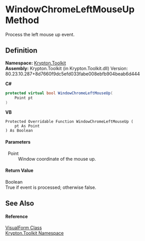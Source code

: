# WindowChromeLeftMouseUp Method


Process the left mouse up event.



## Definition
**Namespace:** <a href="79d2eac2-21f4-54ff-7552-b20c33c30600.md">Krypton.Toolkit</a>  
**Assembly:** Krypton.Toolkit (in Krypton.Toolkit.dll) Version: 80.23.10.287+8d7660f9dc5efd033fabe008ebfb904beab6d444

**C#**
``` C#
protected virtual bool WindowChromeLeftMouseUp(
	Point pt
)
```
**VB**
``` VB
Protected Overridable Function WindowChromeLeftMouseUp ( 
	pt As Point
) As Boolean
```



#### Parameters
<dl><dt>  Point</dt><dd>Window coordinate of the mouse up.</dd></dl>

#### Return Value
Boolean  
True if event is processed; otherwise false.

## See Also


#### Reference
<a href="bd185a29-8954-1412-8e7c-67631bab3d9c.md">VisualForm Class</a>  
<a href="79d2eac2-21f4-54ff-7552-b20c33c30600.md">Krypton.Toolkit Namespace</a>  
